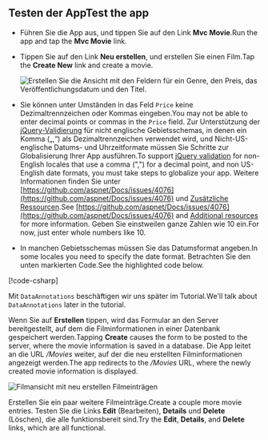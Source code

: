 
## <a name="test-the-app"></a><span data-ttu-id="66220-101">Testen der App</span><span class="sxs-lookup"><span data-stu-id="66220-101">Test the app</span></span>

* <span data-ttu-id="66220-102">Führen Sie die App aus, und tippen Sie auf den Link **Mvc Movie**.</span><span class="sxs-lookup"><span data-stu-id="66220-102">Run the app and tap the **Mvc Movie** link.</span></span>
* <span data-ttu-id="66220-103">Tippen Sie auf den Link **Neu erstellen**, und erstellen Sie einen Film.</span><span class="sxs-lookup"><span data-stu-id="66220-103">Tap the **Create New** link and create a movie.</span></span>

  ![Erstellen Sie die Ansicht mit den Feldern für ein Genre, den Preis, das Veröffentlichungsdatum und den Titel.](~/tutorials/first-mvc-app/adding-model/_static/movies.png)

* <span data-ttu-id="66220-105">Sie können unter Umständen in das Feld `Price` keine Dezimaltrennzeichen oder Kommas eingeben.</span><span class="sxs-lookup"><span data-stu-id="66220-105">You may not be able to enter decimal points or commas in the `Price` field.</span></span> <span data-ttu-id="66220-106">Zur Unterstützung der [jQuery-Validierung](https://jqueryvalidation.org/) für nicht englische Gebietsschemas, in denen ein Komma („,“) als Dezimaltrennzeichen verwendet wird, und Nicht-US-englische Datums- und Uhrzeitformate müssen Sie Schritte zur Globalisierung Ihrer App ausführen.</span><span class="sxs-lookup"><span data-stu-id="66220-106">To support [jQuery validation](https://jqueryvalidation.org/) for non-English locales that use a comma (",") for a decimal point, and non US-English date formats, you must take steps to globalize your app.</span></span> <span data-ttu-id="66220-107">Weitere Informationen finden Sie unter [https://github.com/aspnet/Docs/issues/4076](https://github.com/aspnet/Docs/issues/4076) und [Zusätzliche Ressourcen](#additional-resources).</span><span class="sxs-lookup"><span data-stu-id="66220-107">See [https://github.com/aspnet/Docs/issues/4076](https://github.com/aspnet/Docs/issues/4076) and [Additional resources](#additional-resources) for more information.</span></span> <span data-ttu-id="66220-108">Geben Sie einstweilen ganze Zahlen wie 10 ein.</span><span class="sxs-lookup"><span data-stu-id="66220-108">For now, just enter whole numbers like 10.</span></span>

<a name="displayformatdatelocal"></a>

* <span data-ttu-id="66220-109">In manchen Gebietsschemas müssen Sie das Datumsformat angeben.</span><span class="sxs-lookup"><span data-stu-id="66220-109">In some locales you need to specify the date format.</span></span> <span data-ttu-id="66220-110">Betrachten Sie den unten markierten Code.</span><span class="sxs-lookup"><span data-stu-id="66220-110">See the highlighted code below.</span></span>

[!code-csharp[](~/tutorials/first-mvc-app/start-mvc/sample/MvcMovie/Models/MovieDateFormat.cs?name=snippet_1&highlight=2,10)]

<span data-ttu-id="66220-111">Mit `DataAnnotations` beschäftigen wir uns später im Tutorial.</span><span class="sxs-lookup"><span data-stu-id="66220-111">We'll talk about `DataAnnotations` later in the tutorial.</span></span>

<span data-ttu-id="66220-112">Wenn Sie auf **Erstellen** tippen, wird das Formular an den Server bereitgestellt, auf dem die Filminformationen in einer Datenbank gespeichert werden.</span><span class="sxs-lookup"><span data-stu-id="66220-112">Tapping **Create** causes the form to be posted to the server, where the movie information is saved in a database.</span></span> <span data-ttu-id="66220-113">Die App leitet an die URL */Movies* weiter, auf der die neu erstellten Filminformationen angezeigt werden.</span><span class="sxs-lookup"><span data-stu-id="66220-113">The app redirects to the */Movies* URL, where the newly created movie information is displayed.</span></span>

![Filmansicht mit neu erstellen Filmeinträgen](~/tutorials/first-mvc-app/adding-model/_static/h.png)

<span data-ttu-id="66220-115">Erstellen Sie ein paar weitere Filmeinträge.</span><span class="sxs-lookup"><span data-stu-id="66220-115">Create a couple more movie entries.</span></span> <span data-ttu-id="66220-116">Testen Sie die Links **Edit** (Bearbeiten), **Details** und **Delete** (Löschen), die alle funktionsbereit sind.</span><span class="sxs-lookup"><span data-stu-id="66220-116">Try the **Edit**, **Details**, and **Delete** links, which are all functional.</span></span>
